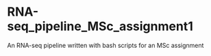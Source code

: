# RNA-seq_pipeline_MSc_assignment1
An RNA-seq pipeline written with bash scripts for an MSc assignment

